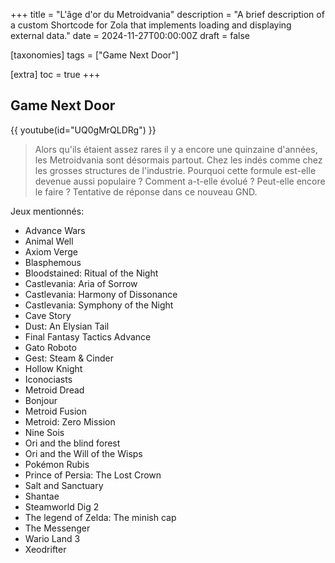 +++
title = "L'âge d'or du Metroidvania"
description = "A brief description of a custom Shortcode for Zola that implements loading and displaying external data."
date = 2024-11-27T00:00:00Z
draft = false

[taxonomies]
tags = ["Game Next Door"]

[extra]
toc = true
+++

## Game Next Door

{{ youtube(id="UQ0gMrQLDRg") }}

> Alors qu'ils étaient assez rares il y a encore une quinzaine d'années, les Metroidvania sont désormais partout. Chez les indés comme chez les grosses structures de l'industrie. Pourquoi cette formule est-elle devenue aussi populaire ? Comment a-t-elle évolué ? Peut-elle encore le faire ? Tentative de réponse dans ce nouveau GND.

Jeux mentionnés:

* Advance Wars
* Animal Well
* Axiom Verge
* Blasphemous
* Bloodstained: Ritual of the Night
* Castlevania: Aria of Sorrow
* Castlevania: Harmony of Dissonance
* Castlevania: Symphony of the Night
* Cave Story
* Dust: An Elysian Tail
* Final Fantasy Tactics Advance
* Gato Roboto
* Gest: Steam & Cinder
* Hollow Knight
* Iconociasts
* Metroid Dread
* Bonjour
* Metroid Fusion
* Metroid: Zero Mission
* Nine Sois
* Ori and the blind forest
* Ori and the Will of the Wisps
* Pokémon Rubis
* Prince of Persia: The Lost Crown
* Salt and Sanctuary
* Shantae
* Steamworld Dig 2
* The legend of Zelda: The minish cap
* The Messenger
* Wario Land 3
* Xeodrifter
